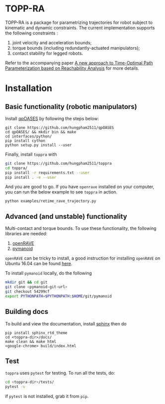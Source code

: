 # TOPP-RA

TOPP-RA is a package for parametrizing trajectories for robot subject
to kinematic and dynamic constraints.  The current implementation
supports the following constraints :

1. joint velocity and acceleration bounds;
2. torque bounds (including redundantly-actuated manipulators);
3. contact stability for legged robots.

Refer to the accompanying paper [A new approach to Time-Optimal Path
Parameterization based on Reachability
Analysis](https://arxiv.org/abs/1707.07239) for more details.


# Installation
## Basic functionality (robotic manipulators)


Install
[qpOASES](https://projects.coin-or.org/qpOASES/wiki/QpoasesInstallation) by
following the steps below:
``` shell
git clone https://github.com/hungpham2511/qpOASES
cd qpOASES/ && mkdir bin && make
cd interfaces/python/
pip install cython
python setup.py install --user
```

Finally, install `toppra` with
``` sh
git clone https://github.com/hungpham2511/toppra
cd toppra/
pip install -r requirements.txt --user
pip install . -e --user
```
And you are good to go. If you have `openrave` installed on your computer, you can
run the below example to see `toppra` in action.

``` shell
python examples/retime_rave_trajectory.py
```

## Advanced (and unstable) functionality 

Multi-contact and torque bounds.  To use these functionality, the
following libraries are needed:

1. [openRAVE](https://github.com/rdiankov/openrave)
2. [pymanoid](https://github.com/stephane-caron/pymanoid)

`openRAVE` can be tricky to install, a good instruction for installing
`openRAVE` on Ubuntu 16.04 can be
found
[here](https://scaron.info/teaching/installing-openrave-on-ubuntu-16.04.html).

To install `pymanoid` locally, do the following
``` sh
mkdir git && cd git
git clone <pymanoid-git-url>
git checkout 54299cf
export PYTHONPATH=$PYTHONPATH:$HOME/git/pymanoid
```

## Building docs
To build and view the documentation, install
[sphinx](http://www.sphinx-doc.org/en/stable/index.html) then do
``` shell
pip install sphinx_rtd_theme
cd <toppra-dir>/docs/
make clean && make html
<google-chrome> build/index.html
```

## Test
`toppra` uses `pytest` for testing. To run all the tests, do:
``` sh
cd <toppra-dir>/tests/
pytest -v
```
if `pytest` is not installed, grab it from `pip`.
